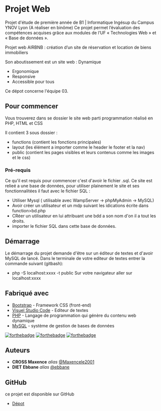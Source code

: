# Projet Web

Projet d'étude de première année de B1 | Informatique Ingésup du Campus YNOV Lyon (A réaliser en binôme)
Ce projet permet l’évaluation des compétences acquises grâce aux modules de l’UF « Technologies Web » et « Base de données ».

Projet web AIRBNB : création d’un site de réservation et location de biens immobiliers

Son aboutissement est un site web :
Dynamique
- Ergonomique
- Responsive
- Accessible pour tous 

Ce dépot concerne l'équipe 03.


## Pour commencer

Vous trouverez dans se dossier le site web parti programmation réalisé en PHP, HTML et CSS

Il contient 3 sous dossier :

- functions (contient les fonctions principales)
- layout (les élément a importer comme le header le footer et la nav)
- public (contient les pages visibles et leurs contenus comme les images et le css)

### Pré-requis

Ce qu'il est requis pour commencer c'est d'avoir le fichier .sql. Ce site est relieé a une base de données, pour utiliser plainement le site et ses fonctionnalitées il faut avec le fichier SQL :

- Utiliser Mysql ( utilisable avec WampServer -> phpMyAdmin -> MySQL)
- Avoir créer un utilisateur et un mdp suivant les idications écrite dans function>bd.php
- CRéer un utilisateur en lui attribuant une bdd a son nom d'on il a tout les droits.
- importer le fichier SQL dans cette base de données.


## Démarrage

Le démarrage du projet demande d'être sur un éditeur de textes et d'avoir MySQL de lancé.
Dans le terminale de votre editeur de textes entrer la commande suivant (gitbash):
- php -S localhost:xxxx -t public
Sur votre navigateur aller sur localhost:xxxx 


## Fabriqué avec


* [Bootstrap](https://getbootstrap.com/) - Framework CSS (front-end)
* [Visuel Studio Code](https://code.visualstudio.com/) - Editeur de textes
* [PHP](https://www.php.net/) - Langage de programmation qui génère du contenu web dynamique
* [MySQL](https://www.mysql.com/fr/) - système de gestion de bases de données

[![forthebadge](https://forthebadge.com/images/badges/made-with-javascript.svg)](http://forthebadge.com)  [![forthebadge](https://forthebadge.com/images/badges/uses-html.svg)](http://forthebadge.com)  [![forthebadge](https://forthebadge.com/images/badges/uses-css.svg)](http://forthebadge.com)


## Auteurs

* **CROSS Maxence** _alias_ [@Maxencele2001](https://github.com/maxencele2001)
* **DIET Ebbane** _alias_ [@ebbane](https://github.com/ebbane)

## GitHub

ce projet est disponible sur GitHub

* [Dépot](https://github.com/maxencele2001/Projet-WEB.git)
